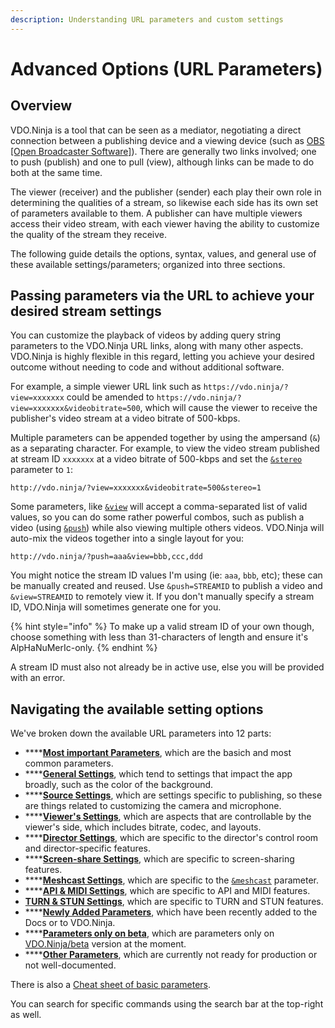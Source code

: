 ```yaml
---
description: Understanding URL parameters and custom settings
---
```


# Advanced Options (URL Parameters)

## Overview

VDO.Ninja is a tool that can be seen as a mediator, negotiating a direct connection between a publishing device and a viewing device (such as [OBS \[Open Broadcaster Software\]](https://obsproject.com)). There are generally two links involved; one to push (publish) and one to pull (view), although links can be made to do both at the same time.

The viewer (receiver) and the publisher (sender) each play their own role in determining the qualities of a stream, so likewise each side has its own set of parameters available to them. A publisher can have multiple viewers access their video stream, with each viewer having the ability to customize the quality of the stream they receive.

The following guide details the options, syntax, values, and general use of these available settings/parameters; organized into three sections.

## Passing parameters via the URL to achieve your desired stream settings

You can customize the playback of videos by adding query string parameters to the VDO.Ninja URL links, along with many other aspects. VDO.Ninja is highly flexible in this regard, letting you achieve your desired outcome without needing to code and without additional software.

For example, a simple viewer URL link such as `https://vdo.ninja/?view=xxxxxxx` could be amended to `https://vdo.ninja/?view=xxxxxxx&videobitrate=500`, which will cause the viewer to receive the publisher's video stream at a video bitrate of 500-kbps.

Multiple parameters can be appended together by using the ampersand (`&`) as a separating character. For example, to view the video stream published at stream ID `xxxxxxx` at a video bitrate of 500-kbps and set the [`&stereo`](general-settings/stereo.md) parameter to `1`:

```markup
http://vdo.ninja/?view=xxxxxxx&videobitrate=500&stereo=1
```

Some parameters, like [`&view`](advanced-settings/view-parameters/view.md) will accept a comma-separated list of valid values, so you can do some rather powerful combos, such as publish a video (using [`&push`](source-settings/push.md)) while also viewing multiple others videos. VDO.Ninja will auto-mix the videos together into a single layout for you:

```markup
http://vdo.ninja/?push=aaa&view=bbb,ccc,ddd
```

You might notice the stream ID values I'm using (ie: `aaa`, `bbb`, etc); these can be manually created and reused. Use `&push=STREAMID` to publish a video and `&view=STREAMID` to remotely view it. If you don't manually specify a stream ID, VDO.Ninja will sometimes generate one for you.

{% hint style="info" %}
To make up a valid stream ID of your own though, choose something with less than 31-characters of length and ensure it's AlpHaNuMerIc-only.
{% endhint %}

A stream ID must also not already be in active use, else you will be provided with an error.

## Navigating the available setting options

We've broken down the available URL parameters into 12 parts:

* ****[**Most important Parameters**](getting-started/cheat-sheet-of-basic-parameters.md), which are the basich and most common parameters.
* ****[**General Settings**](advanced-settings/general-parameters/), which tend to settings that impact the app broadly, such as the color of the background.
* ****[**Source Settings**](advanced-settings/source-parameters/), which are settings specific to publishing, so these are things related to customizing the camera and microphone.
* ****[**Viewer's Settings**](advanced-settings/view-parameters/), which are aspects that are controllable by the viewer's side, which includes bitrate, codec, and layouts.
* ****[**Director Settings**](advanced-settings/director-parameters/), which are specific to the director's control room and director-specific features.
* ****[**Screen-share Settings**](advanced-settings/screen-share-parameters/), which are specific to screen-sharing features.
* ****[**Meshcast Settings**](advanced-settings/meshcast-parameters/), which are specific to the [`&meshcast`](newly-added-parameters/and-meshcast.md) parameter.
* ****[**API & MIDI Settings**](advanced-settings/api-and-midi-parameters/), which are specific to API and MIDI features.
* [**TURN & STUN Settings**](advanced-settings/turn-and-stun-parameters/), which are specific to TURN and STUN features.
* ****[**Newly Added Parameters**](advanced-settings/newly-added-parameters/), which have been recently added to the Docs or to VDO.Ninja.
* ****[**Parameters only on beta**](advanced-settings/parameters-only-on-beta/), which are parameters only on [VDO.Ninja/beta](https://vdo.ninja/beta/) version at the moment.
* ****[**Other Parameters**](other-parameters.md), which are currently not ready for production or not well-documented.

There is also a [Cheat sheet of basic parameters](getting-started/cheat-sheet-of-basic-parameters.md).

You can search for specific commands using the search bar at the top-right as well.
